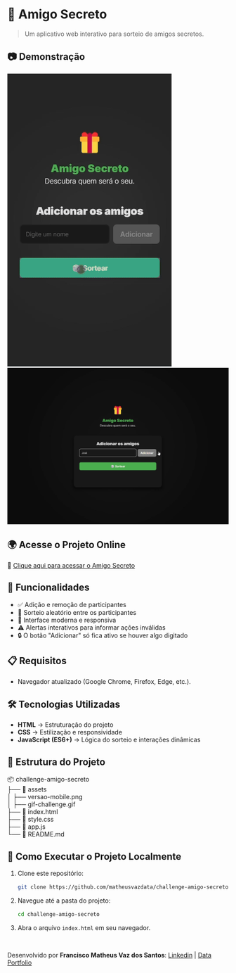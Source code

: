 # 🎁 Amigo Secreto

> Um aplicativo web interativo para sorteio de amigos secretos.

## 📷 Demonstração

![Captura de Tela do Projeto](./assets/gif-challenge-mobile.gif)  
![Demonstração do Projeto](./assets/gif-challenge.gif)

## 🌍 Acesse o Projeto Online

🔗 [Clique aqui para acessar o Amigo Secreto](https://matheusvazdata.github.io/challenge-amigo-secreto/)

## 🚀 Funcionalidades

- ✅ Adição e remoção de participantes  
- 🎲 Sorteio aleatório entre os participantes  
- 📱 Interface moderna e responsiva  
- ⚠️ Alertas interativos para informar ações inválidas  
- 🔒 O botão "Adicionar" só fica ativo se houver algo digitado

## 📋 Requisitos

- Navegador atualizado (Google Chrome, Firefox, Edge, etc.).

## 🛠️ Tecnologias Utilizadas

- **HTML** → Estruturação do projeto  
- **CSS** → Estilização e responsividade  
- **JavaScript (ES6+)** → Lógica do sorteio e interações dinâmicas  

## 📂 Estrutura do Projeto

📦 challenge-amigo-secreto  
├── 📂 assets  
│   ├── versao-mobile.png  
│   ├── gif-challenge.gif  
├── 📜 index.html  
├── 📜 style.css  
├── 📜 app.js  
└── 📜 README.md  

## 🎲 Como Executar o Projeto Localmente

1. Clone este repositório:<br>
   ```sh
   git clone https://github.com/matheusvazdata/challenge-amigo-secreto.git

2. Navegue até a pasta do projeto: <br>
   ```sh
   cd challenge-amigo-secreto

3. Abra o arquivo `index.html` em seu navegador.

<br>

Desenvolvido por **Francisco Matheus Vaz dos Santos**: [Linkedin](https://www.linkedin.com/in/matheusvazdata/) | [Data Portfolio](https://www.datacamp.com/portfolio/matheusvazdata)